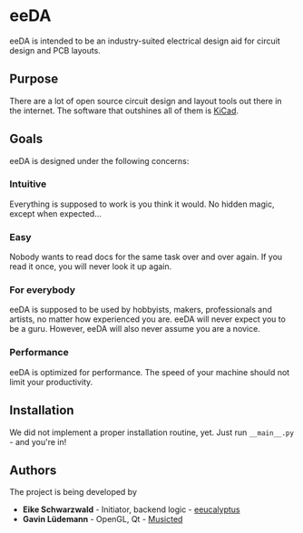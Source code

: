 # eeDA

eeDA is intended to be an industry-suited electrical design aid for circuit design and PCB layouts.

## Purpose

There are a lot of open source circuit design and layout tools out there in the internet. The software that outshines all of them is [KiCad](http://kicad-pcb.org/).

## Goals

eeDA is designed under the following concerns:
### Intuitive
Everything is supposed to work is you think it would. No hidden magic, except when expected...
### Easy
Nobody wants to read docs for the same task over and over again. If you read it once, you will never look it up again.
### For everybody
eeDA is supposed to be used by hobbyists, makers, professionals and artists, no matter how experienced you are. eeDA will never expect you to be a guru. However, eeDA will also never assume you are a novice.
### Performance
eeDA is optimized for performance. The speed of your machine should not limit your productivity.

## Installation
We did not implement a proper installation routine, yet. 
Just run `__main__.py` - and you're in! 

## Authors
The project is being developed by
* **Eike Schwarzwald** - Initiator, backend logic - [eeucalyptus](https://github.com/eeucalyptus) 
* **Gavin Lüdemann** - OpenGL, Qt - [Musicted](https://github.com/Musicted)